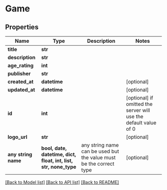 # Game


## Properties
Name | Type | Description | Notes
------------ | ------------- | ------------- | -------------
**title** | **str** |  | 
**description** | **str** |  | 
**age_rating** | **int** |  | 
**publisher** | **str** |  | 
**created_at** | **datetime** |  | [optional] 
**updated_at** | **datetime** |  | [optional] 
**id** | **int** |  | [optional]  if omitted the server will use the default value of 0
**logo_url** | **str** |  | [optional] 
**any string name** | **bool, date, datetime, dict, float, int, list, str, none_type** | any string name can be used but the value must be the correct type | [optional]

[[Back to Model list]](../README.md#documentation-for-models) [[Back to API list]](../README.md#documentation-for-api-endpoints) [[Back to README]](../README.md)


